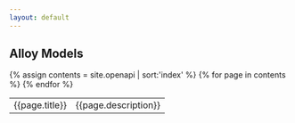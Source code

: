```yaml
---
layout: default
---
```



## Alloy Models

<table>
{% assign contents = site.openapi | sort:'index' %}
{% for page in contents %}
<tr>
      <td class="title" onclick="location.href='{{page.url}}'">
      {{page.title}}
      </td>
      <td>{{page.description}}</td>
</tr>
{% endfor %}
</table>
